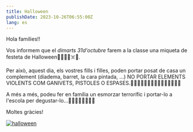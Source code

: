 ```yaml
---
title: Halloween
publishDate: 2023-10-26T06:55:00Z
lang: es
---
```


Hola famílies!!

Vos informem que el _dimarts 31d'octubre_ farem a la classe una miqueta de festeta de Halloween🧛‍♂️🦇🎃☠️👻.

Per això, aquest dia, els vostres fills i filles, poden portar posat de casa un complement (diadema, barret, la cara pintada, ...)
NO PORTAR ELEMENTS VIOLENTS COM GANIVETS, PISTOLES O ESPASES.🧙‍♀️🧙🏾‍♂️🎃🧛‍♂️🧛🏻‍♀️🧟‍♀️🧟‍♂️

A més a més, podeu fer en família un esmorzar terrorífic i portar-lo a l'escola per degustar-lo...🧑🏼‍🍳👨🏽‍🍳😋😋

Moltes gràcies!

[![halloween](/images/halloween-01.webp)](/images/halloween-01.webp)
